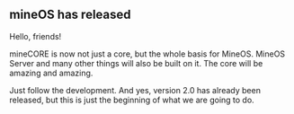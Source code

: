 ## mineOS has released

Hello, friends!

mineCORE is now not just a core, but the whole basis for MineOS. MineOS Server and many other things will also be built on it. The core will be amazing and amazing.

Just follow the development. And yes, version 2.0 has already been released, but this is just the beginning of what we are going to do.
